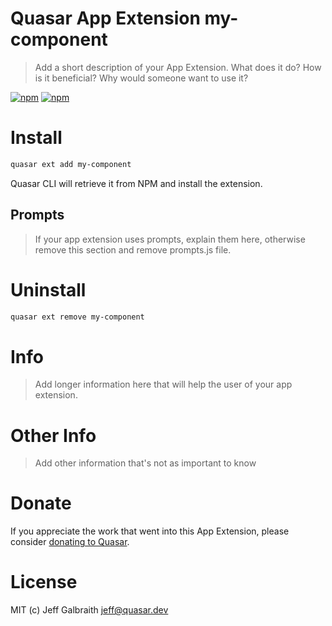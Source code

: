 # Quasar App Extension my-component

> Add a short description of your App Extension. What does it do? How is it beneficial? Why would someone want to use it?

[![npm](https://img.shields.io/npm/v/quasar-app-extension-my-component.svg?label=quasar-app-extension-my-component)](https://www.npmjs.com/package/quasar-app-extension-my-component)
[![npm](https://img.shields.io/npm/dt/quasar-app-extension-my-component.svg)](https://www.npmjs.com/package/quasar-app-extension-my-component)

# Install
```bash
quasar ext add my-component
```
Quasar CLI will retrieve it from NPM and install the extension.

## Prompts

> If your app extension uses prompts, explain them here, otherwise remove this section and remove prompts.js file.

# Uninstall
```bash
quasar ext remove my-component
```

# Info
> Add longer information here that will help the user of your app extension.

# Other Info
> Add other information that's not as important to know

# Donate
If you appreciate the work that went into this App Extension, please consider [donating to Quasar](https://donate.quasar.dev).

# License
MIT (c) Jeff Galbraith <jeff@quasar.dev>
